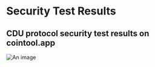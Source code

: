 # Security Test Results

## CDU protocol security test results on cointool.app

![An image](/sec.jpeg)
